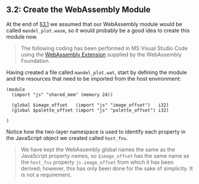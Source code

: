 ## 3.2: Create the WebAssembly Module

At the end of [§3.1](../01/README.md) we assumed that our WebAssembly module would be called `mandel_plot.wasm`, so it would probably be a good idea to create this module now.

> The following coding has been performed in MS Visual Studio Code using the [WebAssembly Extension](https://marketplace.visualstudio.com/items?itemName=dtsvet.vscode-wasm) supplied by the WebAssembly Foundation.

Having created a file called `mandel_plot.wat`, start by defining the module and the resources that need to be imported from the host environment:

```wat
(module
  (import "js" "shared_mem" (memory 24))

  (global $image_offset   (import "js" "image_offset")   i32)
  (global $palette_offset (import "js" "palette_offset") i32)

)
```

Notice how the two-layer namespace is used to identify each property in the JavaScript object we created called `host_fns`.

> We have kept the WebAssembly global names the same as the JavaScript property names, so `$image_offset` has the same name as the `host_fns` property `js.image_offset` from which it has been derived; however, this has only been done for the sake of simplicity.  It is not a requirement.
